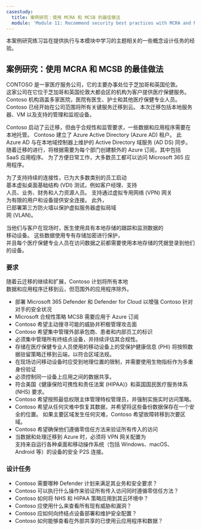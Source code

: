 ```yaml
---
casestudy:
  title: 案例研究：使用 MCRA 和 MCSB 的最佳做法
  module: 'Module 11: Recommend security best practices with MCRA and MCSB'
---
```


本案例研究练习旨在提供执行与本模块中学习的主题相关的一些概念设计任务的经验。

## 案例研究：使用 MCRA 和 MCSB 的最佳做法
 
CONTOSO 是一家医疗服务公司，它的主要办事处位于芝加哥和英国伦敦。  
这家公司在它位于芝加哥和英国伦敦大都会区的机构为客户提供医疗保健服务。  Contoso 机构涵盖多家医院，医院有医生、护士和其他医疗保健专业人员。 Contoso 已经开始在公司范围将所有关键服务迁移到云。 本次迁移包括本地服务器、VM 以及支持的管理和监视设备。

Contoso 启动了云迁移，但由于合规性和监管要求，一些数据和应用程序需要在本地托管。 Contoso 建立了 Azure Active Directory (Azure AD) 租户。 此 Azure AD 与在本地域控制器上维护的 Active Directory 域服务 (AD DS) 同步。 随着迁移的进行，将根据需要为每个部门创建额外的 Azure 订阅，其中包括 SaaS 应用程序。 为了方便日常工作，大多数员工都可以访问 Microsoft 365 应用程序。  
 
为了支持持续的连接性，已为大多数类别的员工启动  
基本虚拟桌面基础结构 (VDI) 测试，例如客户经理、支持  
人员、业务、财务和人力资源人员。 支持通过虚拟专用网络 (VPN) 网关  
为有限的用户和设备提供安全连接。 此外，  
已部署第三方防火墙以保护虚拟服务器虚拟局域  
网 (VLAN)。  
 
当他们与客户在现场时，医生使用具有本地存储的跟踪和监测数据的  
移动设备。 这些数据使用专有存储加密进行保护，  
并且每个医疗保健专业人员在访问数据之前都需要使用本地存储的凭据登录到他们的设备。 
 
### 要求

随着云迁移的继续和扩展，Contoso 计划将所有本地  
数据和应用程序迁移到云，但范围外的应用程序除外。 

* 部署 Microsoft 365 Defender 和 Defender for Cloud 以增强 Contoso 针对对手的安全状况 
* Microsoft 合规性策略 MCSB 需要应用于 Azure 订阅 
* Contoso 希望主动搜寻可能的威胁并积极管理攻击面 
* Contoso 希望集中管理外部承包商、患者和内部员工的标识 
* 必须集中管理所有终结点设备，并持续评估其合规性。 
* 存储在医疗保健专业人员使用的移动设备上的受保护健康信息 (PHI) 将按照数据驻留策略迁移到云端，以符合区域法规。 
* 在现场访问移动设备时应受到地理位置的限制，并需要使用生物指标作为多重身份验证  
* 必须控制同一设备上应用之间的数据共享。  
* 符合美国《健康保险可携性和责任法案 (HIPAA)》和英国国民医疗服务体系 (NHS) 要求。 
* Contoso 希望按照最低权限主体管理特权管理员，并强制实施实时访问策略。 
* Contoso 希望从任何灾难中恢复其数据，并希望将这些备份数据保存在一个安全的位置。 如果主要区域发生任何灾难，Contoso 希望故障转移到次要区域。 
* Contoso 希望确保他们遵循零信任方法来验证所有传入的访问
* 当数据和处理迁移到 Azure 时，必须将 VPN 网关配置为  
支持来自运行各种桌面和移动操作系统（包括 Windows、macOS、  
Android 等）的设备的安全 P2S 连接。  

### 设计任务

* Contoso 需要哪种 Defender 计划来满足其业务和安全要求？ 
* Contoso 可以执行什么操作来验证所有传入访问同时遵循零信任方法？ 
* Contoso 如何将 NHS 和 HIPAA 策略应用到其云环境中？ 
* Contoso 应使用什么来查看所有现有威胁和漏洞？ 
* Contoso 应如何向终结点设备部署和维护安全配置？ 
* Contoso 如何能够查看在外部共享的已使用云应用程序和数据？ 
